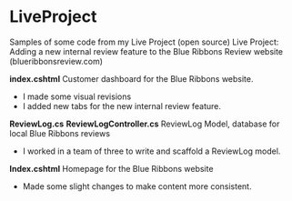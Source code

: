 # LiveProject
Samples of some code from my Live Project (open source)
Live Project: Adding a new internal review feature to the Blue Ribbons Review website (blueribbonsreview.com)

<b>index.cshtml</b>
Customer dashboard for the Blue Ribbons website.
- I made some visual revisions
- I added new tabs for the new internal review feature. 

<b>ReviewLog.cs</b>
<b>ReviewLogController.cs</b>
ReviewLog Model, database for local Blue Ribbons reviews
- I worked in a team of three to write and scaffold a ReviewLog model. 

<b>Index.cshtml</b>
Homepage for the Blue Ribbons website
- Made some slight changes to make content more consistent. 





